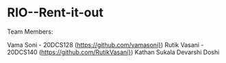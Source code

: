 # RIO--Rent-it-out

Team Members:

Vama Soni - 20DCS128 (https://github.com/vamasoni})
Rutik Vasani - 20DCS140 (https://github.com/RutikVasani})
Kathan Sukala 
Devarshi Doshi
